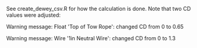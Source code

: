 See create_dewey_csv.R for how the calculation is done.  Note that two CD
values were adjusted:

Warning message:
Float 'Top of Tow Rope': changed CD from 0 to 0.65

Warning message:
Wire '1in Neutral Wire': changed CD from 0 to 1.3

